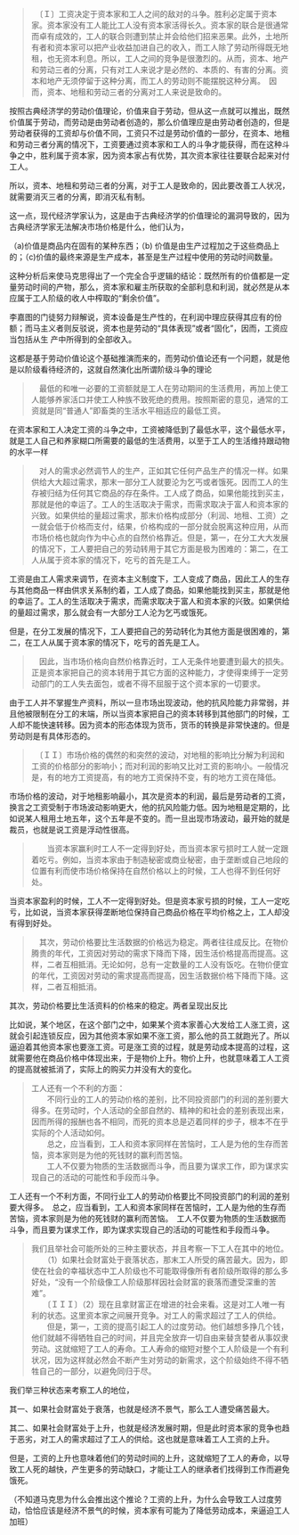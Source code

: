 <blockquote>　〔Ｉ〕工资决定于资本家和工人之间的敌对的斗争。胜利必定属于资本家。资本家没有工人能比工人没有资本家活得长久。资本家的联合是很通常而卓有成效的，工人的联合则遭到禁止并会给他们招来恶果。此外，土地所有者和资本家可以把产业收益加进自己的收入，而工人除了劳动所得既无地租，也无资本利息。所以，工人之间的竞争是很激烈的。从而，资本、地产和劳动三者的分离，只有对工人来说才是必然的、本质的、有害的分离。资本和地产无须停留于这种分离，而工人的劳动则不能摆脱这种分离。　因而，资本、地租和劳动三者的分离对工人来说是致命的。</blockquote><p>按照古典经济学的劳动价值理论，价值来自于劳动，但从这一点就可以推出，既然价值属于劳动，而劳动是由劳动者创造的，那么价值理应是由劳动者创造的，但是劳动者获得的工资却与价值不同，工资只不过是劳动价值的一部分，在资本、地租和劳动三者分离的情况下，工资要通过资本家和工人的斗争才能获得，而在这种斗争之中，胜利属于资本家，因为资本家占有优势，其次资本家往往要联合起来对付工人。</p><p>所以，资本、地租和劳动三者的分离，对于工人是致命的，因此要改善工人状况，就需要消灭三者的分离，即消灭私有制。</p><p>这一点，现代经济学家认为，这是由于古典经济学的价值理论的漏洞导致的，因为古典经济学家无法解决市场价格是什么，他们认为，</p><p>（a)价值是商品内在固有的某种东西；（b) 价值是由生产过程加之于这些商品上的；（c)价值的最终来源是生产成本，甚至是生产过程中使用的劳动时间数量。 </p><p>这种分析后来使马克思得出了一个完全合乎逻辑的结论：既然所有的价值都是一定量劳动时间的产物，那么，资本家和雇主所获取的全部利息和利润，就必然是从本应属于工人阶级的收人中榨取的“剩余价值”。 </p><p>李嘉图的门徒努力辩解说，资本设备是生产性的，在利润中理应获得其应有的份额；而马主义者则反驳说，资本也是劳动的“具体表现”或者“固化”，因而，工资应当包括从生 产中所得到的全部收入。 </p><p>这都是基于劳动价值论这个基础推演而来的，而劳动价值论还有一个问题，就是他是以阶级看待经济的，这就自然演化出所谓阶级斗争的理论</p><blockquote>　最低的和唯一必要的工资额就是工人在劳动期间的生活费用，再加上使工人能够养家活口并使工人种族不致死绝的费用。按照斯密的意见，通常的工资就是同“普通人”即畜类的生活水平相适应的最低工资。</blockquote><p>在资本家和工人决定工资的斗争之中，工资被降低到了最低水平，这个最低水平，就是工人自己和养家糊口所需要的最低的生活费用，以至于工人的生活维持跟动物的水平一样</p><blockquote>　对人的需求必然调节人的生产，正如其它任何产品生产的情况一样。如果供给大大超过需求，那末一部分工人就要沦为乞丐或者饿死。因而工人的生存被归结为任何其它商品的存在条件。工人成了商品，如果他能找到买主，那就是他的幸运了。工人的生活取决于需求，而需求取决于富人和资本家的兴致。如果供给的量超过需求，那末价格构成部分（利润、地租、工资）之一就会低于价格而支付，结果，价格构成的一部分就会脱离这种应用，从而市场价格也就向作为中心点的自然价格靠近。但是，第一，在分工大大发展的情况下，工人要把自己的劳动转用于其它方面是极为困难的：第二，在工人从属于资本家的情况下，吃亏的首先是工人。</blockquote><p>工资是由工人需求来调节，在资本主义制度下，工人变成了商品，因此工人的生存与其他商品一样由供求关系制约着，工人成了商品，如果他能找到买主，那就是他的幸运了。工人的生活取决于需求，而需求取决于富人和资本家的兴致。如果供给的量超过需求，那么就会有一大部分工人沦为乞丐或饿死。</p><p>但是，在分工发展的情况下，工人要把自己的劳动转化为其他方面是很困难的，第二，在工人从属于资本家的情况下，吃亏的首先是工人。</p><blockquote>　因此，当市场价格向自然价格靠近时，工人无条件地要遭到最大的损失。正是资本家把自己的资本转用于其它方面的这种能力，才使得束缚于一定劳动部门的工人失去面包，或者不得不屈服于这个资本家的一切要求。</blockquote><p>由于工人并不掌握生产资料，所以一旦市场出现波动，他的抗风险能力非常弱，并且他被限制在分工的末端，所以当资本家把自己的资本转移到其他部门的时候，工人却不能快速转移。因为资本的形态体现为货币，货币的转换是非常快速的。但是劳动则是有具体形态的。</p><blockquote>　〔ＩＩ〕市场价格的偶然的和突然的波动，对地租的影响比分解为利润和工资的价格部分的影响小；而对利润的影响又比对工资的影响小。一般情况是，有的地方工资提高，有的地方工资保持不变，有的地方工资在降低。</blockquote><p>市场价格的波动，对于地租影响最小，其次是资本的利润，最后是劳动者的工资，换言之工资受制于市场波动影响更大，他的抗风险能力低。因为地租是定期的，比如说某人租用土地五年，这个五年是不变的。而一旦出现市场波动，最开始的就是裁员，也就是说工资是浮动性很高。</p><blockquote>　　当资本家赢利时工人不一定得到好处，而当资本家亏损时工人就一定跟着吃亏。例如，当资本家由于制造秘密或商业秘密，由于垄断或自己地段的位置有利而使市场价格保持在自然价格以上的时候，工人也得不到任何好处。</blockquote><p>当资本家盈利的时候，工人不一定得到好处。但是资本家亏损的时候，工人一定吃亏，比如说，当资本家获得垄断地位保持自己商品价格在平均价格之上，工人却没有得到好处。</p><blockquote>　其次，劳动价格要比生活数据的价格远为稳定。两者往往成反比。在物价腾贵的年代，工资因对劳动的需求下降而下降，因生活价格提高而提高。这样，二者互相抵消。无论如何，总有一定数量的工人没有饭吃。在物价便宜的年代，工资因对劳动的需求提高而提高，因生活数据价格下降而下降。这样，二者互相抵消。</blockquote><p>其次，劳动价格要比生活资料的价格来的稳定。两者呈现出反比</p><p>比如说，某个地区，在这个部门之中，如果某个资本家善心大发给工人涨工资，这就会引起连锁反应，因为其他资本家如果不涨工资，那么他的员工就跑光了。所以逼迫着其他资本家也要涨工资。可是涨工资的过程，就是劳动成本提高的过程，这就需要他在商品价格中体现出来，于是物价上升。物价上升，也就意味着工人工资的提高就被抵消了，实际上的购买力并没有大的变化。</p><blockquote>工人还有一个不利的方面：<br>　　不同行业的工人的劳动价格的差别，比不同投资部门的利润的差别要大得多。在劳动时，个人活动的全部自然的、精神的和社会的差别表现出来，因而所得的报酬也各不相同，而死的资本总是迈着同样的步子，根本不在乎实际的个人活动如何。<br>　　总之，应当看到，工人和资本家同样在苦恼时，工人是为他的生存而苦恼，资本家则是为他的死钱财的赢利而苦恼。<br>　　工人不仅要为物质的生活数据而斗争，而且要为谋求工作，即为谋求实现自己的活动的可能性和手段而斗争。</blockquote><p>工人还有一个不利方面，不同行业工人的劳动价格要比不同投资部门的利润的差别要大得多。　总之，应当看到，工人和资本家同样在苦恼时，工人是为他的生存而苦恼，资本家则是为他的死钱财的赢利而苦恼。　工人不仅要为物质的生活数据而斗争，而且要为谋求工作，即为谋求实现自己的活动的可能性和手段而斗争。</p><blockquote>我们且举社会可能所处的三种主要状态，并且考察一下工人在其中的地位。<br>　　（1）如果社会财富处于衰落状态，那末工人所受的痛苦最大。因为，即使在社会的幸福状态中工人阶级也不可能取得像所有者阶级所取得的那么多好处，“没有一个阶级像工人阶级那样因社会财富的衰落而遭受深重的苦难”。<br>　　〔ＩＩＩ〕（2）现在且拿财富正在增进的社会来看。这是对工人唯一有利的状态。这里资本家之间展开竞争。对工人的需求超过了工人的供给。<br>　　但是，第一，工资的提高引起工人的过度劳动。他们越想多挣几个钱，他们就越不得牺牲自己的时间，并且完全放弃一切自由来替贪婪者从事奴隶劳动。这就缩短了工人的寿命。工人寿命的缩短对整个工人阶级是一个有利状况，因为这样就必然会不断产生对劳动的新需求，这个阶级始终不得不牺牲自己的一部分，以避免同归于尽。</blockquote><p>我们举三种状态来考察工人的地位，</p><p>其一、如果社会财富处于衰落，也就是经济不景气，那么工人遭受痛苦最大。</p><p>其二、如果社会财富处于上升，也就是经济发展时期，但是此时资本家的竞争也趋于恶劣，对工人的需求超过了工人的供给。这也就是意味着工人工资的上升。</p><p>但是，工资的上升也意味着他们的劳动时间的上升，这就缩短了工人的寿命，以导致工人死的越快，产生更多的劳动缺口，才能让工人的继承者们找得到工作而避免饿死。</p><p>（不知道马克思为什么会推出这个推论？工资的上升，为什么会导致工人过度劳动，恰恰应该是经济不景气的时候，资本家有可能为了降低劳动成本，来逼迫工人加班）</p>